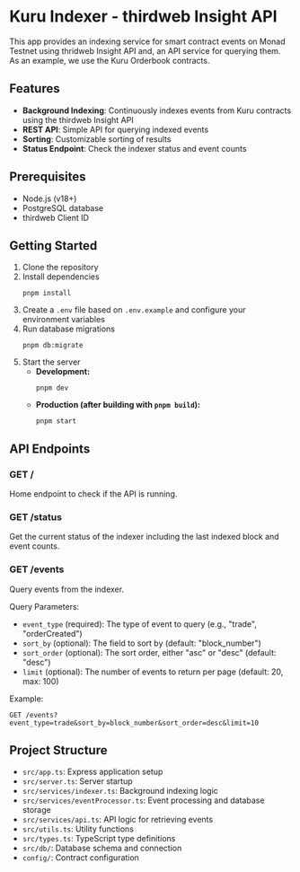 # Kuru Indexer - thirdweb Insight API

This app provides an indexing service for smart contract events on Monad Testnet using thridweb Insight API and, an API service for querying them. As an example, we use the Kuru Orderbook contracts.

## Features

- **Background Indexing**: Continuously indexes events from Kuru contracts using the thirdweb Insight API
- **REST API**: Simple API for querying indexed events
- **Sorting**: Customizable sorting of results
- **Status Endpoint**: Check the indexer status and event counts

## Prerequisites

- Node.js (v18+)
- PostgreSQL database
- thirdweb Client ID

## Getting Started

1. Clone the repository
2. Install dependencies
   ```
   pnpm install
   ```
3. Create a `.env` file based on `.env.example` and configure your environment variables
4. Run database migrations
   ```
   pnpm db:migrate
   ```
5. Start the server
   - **Development:**
     ```
     pnpm dev
     ```
   - **Production (after building with `pnpm build`):**
     ```
     pnpm start
     ```

## API Endpoints

### GET /

Home endpoint to check if the API is running.

### GET /status

Get the current status of the indexer including the last indexed block and event counts.

### GET /events

Query events from the indexer.

Query Parameters:
- `event_type` (required): The type of event to query (e.g., "trade", "orderCreated")
- `sort_by` (optional): The field to sort by (default: "block_number")
- `sort_order` (optional): The sort order, either "asc" or "desc" (default: "desc")
- `limit` (optional): The number of events to return per page (default: 20, max: 100)

Example:
```
GET /events?event_type=trade&sort_by=block_number&sort_order=desc&limit=10
```

## Project Structure

- `src/app.ts`: Express application setup
- `src/server.ts`: Server startup
- `src/services/indexer.ts`: Background indexing logic
- `src/services/eventProcessor.ts`: Event processing and database storage
- `src/services/api.ts`: API logic for retrieving events
- `src/utils.ts`: Utility functions
- `src/types.ts`: TypeScript type definitions
- `src/db/`: Database schema and connection
- `config/`: Contract configuration
